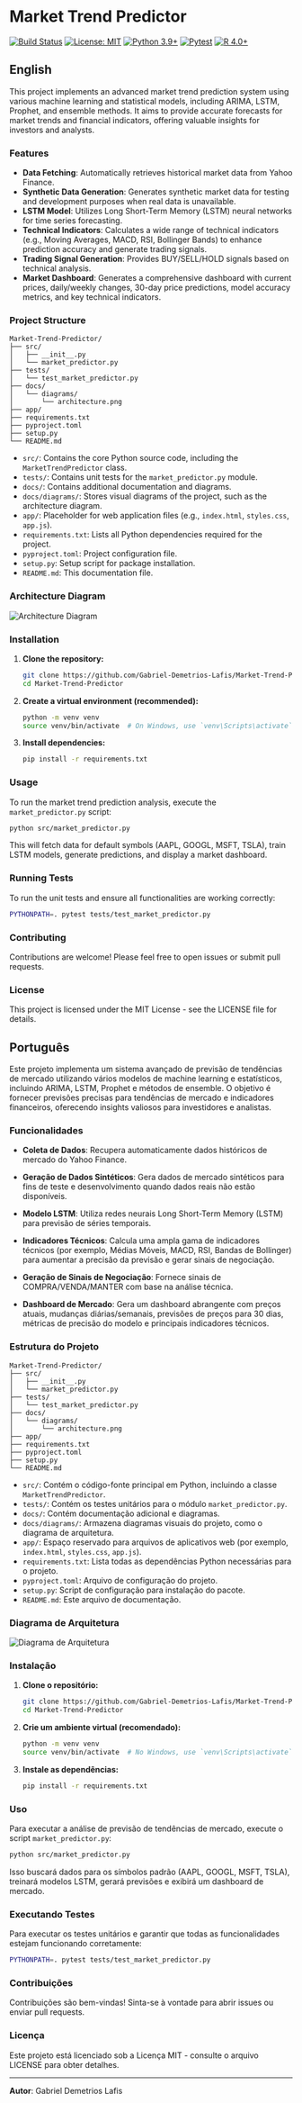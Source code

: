 # Market Trend Predictor

[![Build Status](https://img.shields.io/badge/build-passing-brightgreen)](#) 
[![License: MIT](https://img.shields.io/badge/License-MIT-blue.svg)](LICENSE) 
[![Python 3.9+](https://img.shields.io/badge/Python-3.9%2B-3776AB)]() 
[![Pytest](https://img.shields.io/badge/tests-passing-brightgreen)](tests/) 
[![R 4.0+](https://img.shields.io/badge/R-4.0%2B-276DC3)]()

## English

This project implements an advanced market trend prediction system using various machine learning and statistical models, including ARIMA, LSTM, Prophet, and ensemble methods. It aims to provide accurate forecasts for market trends and financial indicators, offering valuable insights for investors and analysts.

### Features

- **Data Fetching**: Automatically retrieves historical market data from Yahoo Finance.
- **Synthetic Data Generation**: Generates synthetic market data for testing and development purposes when real data is unavailable.
- **LSTM Model**: Utilizes Long Short-Term Memory (LSTM) neural networks for time series forecasting.
- **Technical Indicators**: Calculates a wide range of technical indicators (e.g., Moving Averages, MACD, RSI, Bollinger Bands) to enhance prediction accuracy and generate trading signals.
- **Trading Signal Generation**: Provides BUY/SELL/HOLD signals based on technical analysis.
- **Market Dashboard**: Generates a comprehensive dashboard with current prices, daily/weekly changes, 30-day price predictions, model accuracy metrics, and key technical indicators.

### Project Structure

```
Market-Trend-Predictor/
├── src/
│   ├── __init__.py
│   └── market_predictor.py
├── tests/
│   └── test_market_predictor.py
├── docs/
│   └── diagrams/
│       └── architecture.png
├── app/
├── requirements.txt
├── pyproject.toml
├── setup.py
└── README.md
```

- `src/`: Contains the core Python source code, including the `MarketTrendPredictor` class.
- `tests/`: Contains unit tests for the `market_predictor.py` module.
- `docs/`: Contains additional documentation and diagrams.
- `docs/diagrams/`: Stores visual diagrams of the project, such as the architecture diagram.
- `app/`: Placeholder for web application files (e.g., `index.html`, `styles.css`, `app.js`).
- `requirements.txt`: Lists all Python dependencies required for the project.
- `pyproject.toml`: Project configuration file.
- `setup.py`: Setup script for package installation.
- `README.md`: This documentation file.

### Architecture Diagram

![Architecture Diagram](docs/diagrams/architecture.png)


### Installation

1. **Clone the repository:**

   ```bash
   git clone https://github.com/Gabriel-Demetrios-Lafis/Market-Trend-Predictor.git
   cd Market-Trend-Predictor
   ```

2. **Create a virtual environment (recommended):**

   ```bash
   python -m venv venv
   source venv/bin/activate  # On Windows, use `venv\Scripts\activate`
   ```

3. **Install dependencies:**

   ```bash
   pip install -r requirements.txt
   ```

### Usage

To run the market trend prediction analysis, execute the `market_predictor.py` script:

```bash
python src/market_predictor.py
```

This will fetch data for default symbols (AAPL, GOOGL, MSFT, TSLA), train LSTM models, generate predictions, and display a market dashboard.

### Running Tests

To run the unit tests and ensure all functionalities are working correctly:

```bash
PYTHONPATH=. pytest tests/test_market_predictor.py
```

### Contributing

Contributions are welcome! Please feel free to open issues or submit pull requests.

### License

This project is licensed under the MIT License - see the LICENSE file for details.

## Português

Este projeto implementa um sistema avançado de previsão de tendências de mercado utilizando vários modelos de machine learning e estatísticos, incluindo ARIMA, LSTM, Prophet e métodos de ensemble. O objetivo é fornecer previsões precisas para tendências de mercado e indicadores financeiros, oferecendo insights valiosos para investidores e analistas.

### Funcionalidades

- **Coleta de Dados**: Recupera automaticamente dados históricos de mercado do Yahoo Finance.
- **Geração de Dados Sintéticos**: Gera dados de mercado sintéticos para fins de teste e desenvolvimento quando dados reais não estão disponíveis.
- **Modelo LSTM**: Utiliza redes neurais Long Short-Term Memory (LSTM) para previsão de séries temporais.
- **Indicadores Técnicos**: Calcula uma ampla gama de indicadores técnicos (por exemplo, Médias Móveis, MACD, RSI, Bandas de Bollinger) para aumentar a precisão da previsão e gerar sinais de negociação.
- **Geração de Sinais de Negociação**: Fornece sinais de COMPRA/VENDA/MANTER com base na análise técnica.

- **Dashboard de Mercado**: Gera um dashboard abrangente com preços atuais, mudanças diárias/semanais, previsões de preços para 30 dias, métricas de precisão do modelo e principais indicadores técnicos.

### Estrutura do Projeto

```
Market-Trend-Predictor/
├── src/
│   ├── __init__.py
│   └── market_predictor.py
├── tests/
│   └── test_market_predictor.py
├── docs/
│   └── diagrams/
│       └── architecture.png
├── app/
├── requirements.txt
├── pyproject.toml
├── setup.py
└── README.md
```

- `src/`: Contém o código-fonte principal em Python, incluindo a classe `MarketTrendPredictor`.
- `tests/`: Contém os testes unitários para o módulo `market_predictor.py`.
- `docs/`: Contém documentação adicional e diagramas.
- `docs/diagrams/`: Armazena diagramas visuais do projeto, como o diagrama de arquitetura.
- `app/`: Espaço reservado para arquivos de aplicativos web (por exemplo, `index.html`, `styles.css`, `app.js`).
- `requirements.txt`: Lista todas as dependências Python necessárias para o projeto.
- `pyproject.toml`: Arquivo de configuração do projeto.
- `setup.py`: Script de configuração para instalação do pacote.
- `README.md`: Este arquivo de documentação.

### Diagrama de Arquitetura

![Diagrama de Arquitetura](docs/diagrams/architecture.png)


### Instalação

1. **Clone o repositório:**

   ```bash
   git clone https://github.com/Gabriel-Demetrios-Lafis/Market-Trend-Predictor.git
   cd Market-Trend-Predictor
   ```

2. **Crie um ambiente virtual (recomendado):**

   ```bash
   python -m venv venv
   source venv/bin/activate  # No Windows, use `venv\Scripts\activate`
   ```

3. **Instale as dependências:**

   ```bash
   pip install -r requirements.txt
   ```

### Uso

Para executar a análise de previsão de tendências de mercado, execute o script `market_predictor.py`:

```bash
python src/market_predictor.py
```

Isso buscará dados para os símbolos padrão (AAPL, GOOGL, MSFT, TSLA), treinará modelos LSTM, gerará previsões e exibirá um dashboard de mercado.

### Executando Testes

Para executar os testes unitários e garantir que todas as funcionalidades estejam funcionando corretamente:

```bash
PYTHONPATH=. pytest tests/test_market_predictor.py
```

### Contribuições

Contribuições são bem-vindas! Sinta-se à vontade para abrir issues ou enviar pull requests.

### Licença

Este projeto está licenciado sob a Licença MIT - consulte o arquivo LICENSE para obter detalhes.

---

**Autor**: Gabriel Demetrios Lafis

